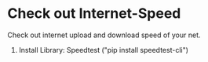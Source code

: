 # Check out Internet-Speed
Check out internet upload and download speed of your net.

1. Install Library: Speedtest ("pip install speedtest-cli")
